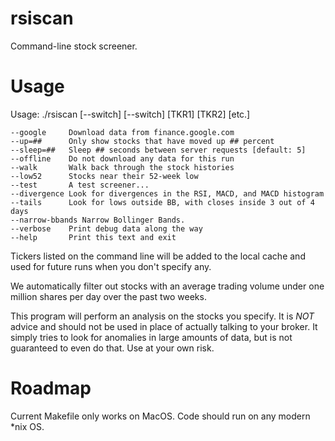 # rsiscan
Command-line stock screener.

# Usage
Usage: ./rsiscan [--switch] [--switch] [TKR1] [TKR2] [etc.]

    --google     Download data from finance.google.com
    --up=##      Only show stocks that have moved up ## percent
    --sleep=##   Sleep ## seconds between server requests [default: 5]
    --offline    Do not download any data for this run
    --walk       Walk back through the stock histories
    --low52      Stocks near their 52-week low
    --test       A test screener...
    --divergence Look for divergences in the RSI, MACD, and MACD histogram
    --tails      Look for lows outside BB, with closes inside 3 out of 4 days
    --narrow-bbands Narrow Bollinger Bands.
    --verbose    Print debug data along the way
    --help       Print this text and exit

Tickers listed on the command line will be added to the local cache and used for
future runs when you don't specify any.

We automatically filter out stocks with an average trading volume under one
million shares per day over the past two weeks.

This program will perform an analysis on the stocks you specify. It is *NOT*
advice and should not be used in place of actually talking to your broker. It
simply tries to look for anomalies in large amounts of data, but is not
guaranteed to even do that. Use at your own risk.

# Roadmap
Current Makefile only works on MacOS. Code should run on any modern *nix
OS.
